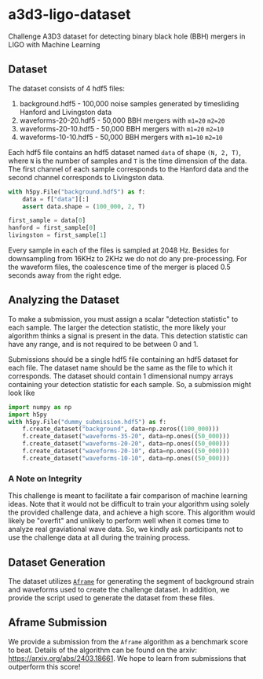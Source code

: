 # a3d3-ligo-dataset
Challenge A3D3 dataset for detecting binary black hole (BBH) mergers in LIGO with Machine Learning

## Dataset
The dataset consists of 4 hdf5 files:

1. background.hdf5 - 100,000 noise samples generated by timesliding Hanford and Livingston data
2. waveforms-20-20.hdf5 - 50,000 BBH mergers with `m1=20` `m2=20`
3. waveforms-20-10.hdf5 - 50,000 BBH mergers with `m1=20` `m2=10`
4. waveforms-10-10.hdf5 - 50,000 BBH mergers with `m1=10` `m2=10`

Each hdf5 file contains an hdf5 dataset named `data` of shape `(N, 2, T)`, where `N` is the number of samples and `T` is the time
dimension of the data. The first channel of each sample corresponds to the Hanford data and the second channel corresponds to Livingston data.

```python
with h5py.File("background.hdf5") as f:
    data = f["data"][:]
    assert data.shape = (100_000, 2, T)

first_sample = data[0]
hanford = first_sample[0]
livingston = first_sample[1]
```

Every sample in each of the files is sampled at 2048 Hz. Besides for downsampling from 16KHz to 2KHz we do not do any pre-processing. For the waveform files, the coalescence time of the merger is placed 0.5 seconds away from the right edge. 

## Analyzing the Dataset
To make a submission, you must assign a scalar "detection statistic" to each sample. The larger the detection statistic, the more likely
your algorithm thinks a signal is present in the data. This detection statistic can have any range, and is not required to be between 0 and 1.

Submissions should be a single hdf5 file containing an hdf5 dataset for each file. The dataset name should be 
the same as the file to which it corresponds. The dataset should contain 1 dimensional numpy arrays containing your detection statistic for each sample. So, a submission might look like

```python
import numpy as np
import h5py
with h5py.File("dummy_submission.hdf5") as f:
    f.create_dataset("background", data=np.zeros((100_000)))
    f.create_dataset("waveforms-35-20", data=np.ones((50_000)))
    f.create_dataset("waveforms-20-20", data=np.ones((50_000)))
    f.create_dataset("waveforms-20-10", data=np.ones((50_000)))
    f.create_dataset("waveforms-10-10", data=np.ones((50_000)))
```

### A Note on Integrity
This challenge is meant to facilitate a fair comparison of machine learning ideas. Note that it would not be difficult to train your algorithm using solely the provided challenge data, and achieve a high score. This algorithm would likely be "overfit" and unlikely to perform well when it comes time to analyze real graviational wave data. So, we kindly ask participants not to use the challenge data at all during the training process.

## Dataset Generation
The dataset utilizes [`Aframe`](https://github.com/ml4gw/aframev2) for generating the segment of background strain and waveforms used to create
the challenge dataset. In addition, we provide the script used to generate the dataset from these files.


## Aframe Submission
We provide a submission from the `Aframe` algorithm as a benchmark score to beat. Details of the algorithm can be found on the arxiv: https://arxiv.org/abs/2403.18661. We hope to learn from submissions that outperform this score!
